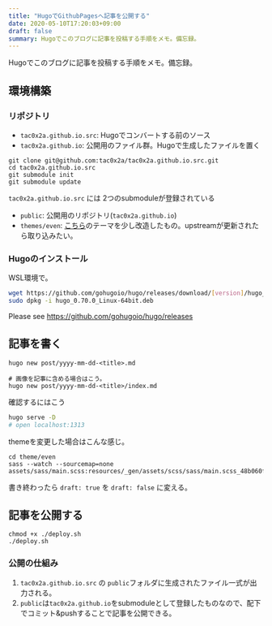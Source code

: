```yaml
---
title: "HugoでGithubPagesへ記事を公開する"
date: 2020-05-10T17:20:03+09:00
draft: false
summary: Hugoでこのブログに記事を投稿する手順をメモ。備忘録。
---
```


Hugoでこのブログに記事を投稿する手順をメモ。備忘録。

## 環境構築
### リポジトリ

+ `tac0x2a.github.io.src`: Hugoでコンバートする前のソース
+ `tac0x2a.github.io`: 公開用のファイル群。Hugoで生成したファイルを置く

```
git clone git@github.com:tac0x2a/tac0x2a.github.io.src.git
cd tac0x2a.github.io.src
git submodule init
git submodule update
```

`tac0x2a.github.io.src` には 2つのsubmoduleが登録されている

+ `public`: 公開用のリポジトリ(`tac0x2a.github.io`)
+ `themes/even`: [こちら](https://themes.gohugo.io/hugo-theme-even/)のテーマを少し改造したもの。upstreamが更新されたら取り込みたい。


### Hugoのインストール
WSL環境で。

```sh
wget https://github.com/gohugoio/hugo/releases/download/[version]/hugo_[version]_Linux-64bit.deb
sudo dpkg -i hugo_0.70.0_Linux-64bit.deb
```

Please see https://github.com/gohugoio/hugo/releases


## 記事を書く
```shell
hugo new post/yyyy-mm-dd-<title>.md

# 画像を記事に含める場合はこう。
hugo new post/yyyy-mm-dd-<title>/index.md
```

確認するにはこう
```sh
hugo serve -D
# open localhost:1313

```

themeを変更した場合はこんな感じ。
```
cd theme/even
sass --watch --sourcemap=none assets/sass/main.scss:resources/_gen/assets/scss/sass/main.scss_48b060fe05b0a273d182ef83c0605941.content
```

書き終わったら `draft: true` を `draft: false` に変える。


## 記事を公開する
```
chmod +x ./deploy.sh
./deploy.sh
```

### 公開の仕組み

1. `tac0x2a.github.io.src` の `public`フォルダに生成されたファイル一式が出力される。
2. `public`は`tac0x2a.github.io`をsubmoduleとして登録したものなので、配下でコミット&pushすることで記事を公開できる。
